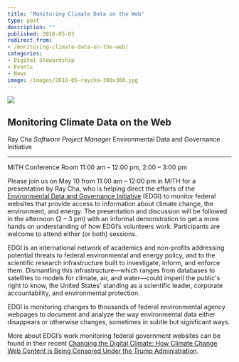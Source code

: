 ```yaml
---
title: 'Monitoring Climate Data on the Web'
type: post
description: ""
published: 2018-05-03
redirect_from: 
- /monitoring-climate-data-on-the-web/
categories:
- Digital Stewardship
- Events
- News
image: /images/2018-05-raycha-300x300.jpg
---
```

![](/images/2018-05-raycha-300x300.jpg)

## Monitoring Climate Data on the Web

Ray Cha _Software Project Manager_ Environmental Data and Governance Initiative

---

MITH Conference Room 11:00 am – 12:00 pm, 2:00 – 3:00 pm

Please join us on May 10 from 11:00 am – 12:00 pm in MITH for a presentation by Ray Cha, who is helping direct the efforts of the [Environmental Data and Governance Initiative](https://envirodatagov.org/) (EDGI) to monitor federal websites that provide access to information about climate change, the environment, and energy. The presentation and discussion will be followed in the afternoon (2 – 3 pm) with an informal demonstration to get a more hands on understanding of how EDGI’s volunteers work. Participants are welcome to attend either (or both) sessions.

EDGI is an international network of academics and non-profits addressing potential threats to federal environmental and energy policy, and to the scientific research infrastructure built to investigate, inform, and enforce them. Dismantling this infrastructure—which ranges from databases to satellites to models for climate, air, and water—could imperil the public's right to know, the United States' standing as a scientific leader, corporate accountability, and environmental protection.

EDGI is monitoring changes to thousands of federal environmental agency webpages to document and analyze the way environmental data either disappears or otherwise changes, sometimes in subtle but significant ways.

More about EDGI’s work monitoring federal government websites can be found in their recent [Changing the Digital Climate: How Climate Change Web Content is Being Censored Under the Trump Administration](http://100days.envirodatagov.org/changing-digital-climate/).
